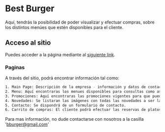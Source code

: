 # Best Burger

Aquí, tendrás la posibilidad de poder visualizar y efectuar compras, sobre los distintos menúes que estén disponibles para el cliente.

## Acceso al sitio

Puedes acceder a la página mediante al [siguiente link](https://gastondacruz21.github.io/theBestBurger/).


### Paginas

A través del sitio, podrá encontrar información tal como: 

```bash
1. Main Page: Descripción de la empresa - información y datos de contacto y una selección de las mejores hamburguesas 
2. Menu: Aquí encontraras los menues disponibles para consultas como así también, los medios de pago disponibles. 
3. Promociones: Aquí encontraras las promociones vigentes para que pueda consultar el cliente. 
4. Novedades: Se listaran las imágenes con todas las novedades a ser lanzadas.
5. Contacto: Se dispondrá de un formulario de contacto.
6. Carrito de compras: El cliente podrá efectuar las reservas de platos que considere y concretar la operación. s
```

Para mas información, no dude contactarse con nosotros a la casilla 'bburger@gmail.com'